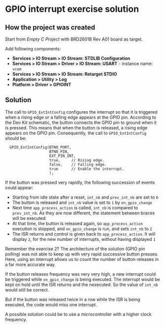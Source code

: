 # GPIO interrupt exercise solution

## How the project was created

Start from *Empty C Project* with BRD2601B Rev A01 board as target.

Add following components:
* **Services > IO Stream > IO Stream: STDLIB Configuration**
* **Services > IO Stream > Driver > IO Stream: USART** - instance name: `vcom`
* **Services > IO Stream > IO Stream: Retarget STDIO**
* **Application > Utility > Log**
* **Platform > Driver > GPIOINT**

## Solution

The call to `GPIO_ExtIntConfig` configures the interrupt so that it is triggered when a rising edge or a falling edge appears at the GPIO pin. According to the Dev Kit schematic, the button connects the GPIO pin to ground when it is pressed. This means that when the button is released, a rising edge appears on the GPIO pin. Consequently, the call to `GPIO_ExtIntConfig` should be:
```
  GPIO_ExtIntConfig(BTN0_PORT,
                    BTN0_PIN,
                    EXT_PIN_INT,
                    true,     // Rising edge.
                    false,    // Falling edge.
                    true      // Enable the interrupt.
                    );
```

If the button was pressed very rapidly, the following succession of events could appear:
* Starting from idle state after a reset, `int_nb` and `prev_int_nb` are set to `0`
* The button is released and `int_nb` value is set to `1` by `on_gpio_change`
* Next time `app_process_action` is called, `int_nb` is compared to `prev_int_nb`. As they are now different, the statement between braces will be executed
* At that time, the button is released again, so `app_process_action` execution is stopped, and `on_gpio_change` is run, and sets `int_nb` to `2`
* The ISR returns and control is given back to `app_process_action`. It will display `2`, for the new number of interrupts, without having displayed `1`

Remember the exercise 2? The architecture of the solution (GPIO pin polling) was not able to keep up with very rapid successive button presses. Here, using an interrupt allows us to count the number of button releases in a far more accurate way.

If the button releases frequency was very very high, a new interrupt could be triggered while `on_gpio_change` is being executed. The interrupt would be kept on hold until the ISR returns and the nexecuted. So the value of `int_nb` would still be correct.

But if the button was released twice in a row while the ISR is being executed, the code would miss one interrupt.

A possible solution could be to use a microcontroller with a higher clock frequency.


